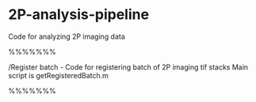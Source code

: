 # 2P-analysis-pipeline
Code for analyzing 2P imaging data

%%%%%%%

/Register batch - Code for registering batch of 2P imaging tif stacks
  Main script is getRegisteredBatch.m

%%%%%%%
  
  
  
  
